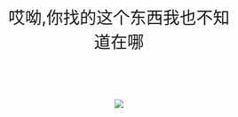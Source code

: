 <center style="font-size: 30px; padding: inherit">哎呦,你找的这个东西我也不知道在哪</center>
<br>
<br>
<div align="center">    
<img src="https://github.com/shhch/library/raw/master/docs/_media/404.gif">
</div>
